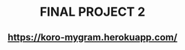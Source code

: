<h1 align="center">FINAL PROJECT 2</h1>
<p align="center">
    <h2 align="center">
        <a href="https://koro-mygram.herokuapp.com/"><strong>https://koro-mygram.herokuapp.com/</strong></a>
    </h2>
</p>